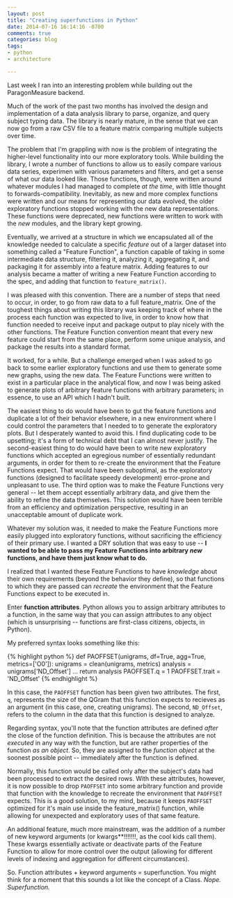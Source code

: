 ```yaml
---
layout: post
title: "Creating superfunctions in Python"
date: 2014-07-16 16:14:16 -0700
comments: true
categories: blog
tags:
- python
- architecture

---
```


Last week I ran into an interesting problem while building out the ParagonMeasure backend.

Much of the work of the past two months has involved the design and implementation of a data analysis library to parse, organize, and query subject typing data. The library is nearly mature, in the sense that we can now go from a raw CSV file to a feature matrix comparing multiple subjects over time.

The problem that I'm grappling with now is the problem of integrating the higher-level functionality into our more exploratory tools. While building the library, I wrote a number of functions to allow us to easily compare various data series, experimen with various parameters and filters, and get a sense of what our data looked like. Those functions, though, were written around whatever modules I had managed to complete *at the time*, with little thought to forwards-compatibility. Inevitably, as new and more complex functions were written and our means for representing our data evolved, the older exploratory functions stopped working with the new data representations. These functions were deprecated, new functions were written to work with the *new* modules, and the library kept growing.

<!--more-->

Eventually, we arrived at a structure in which we encapsulated all of the knowledge needed to calculate a specific *feature* out of a larger dataset into something called a "Feature Function", a function capable of taking in some intermediate data structure, filtering it, analyzing it, aggregating it, and packaging it for assembly into a feature matrix. Adding features to our analysis became a matter of writing a new Feature Function according to the spec, and adding that function to `feature_matrix()`.

I was pleased with this convention. There are a number of steps that need to occur, in order, to go from raw data to a full feature_matrix. One of the toughest things about writing this library was keeping track of where in the process each function was expected to live, in order to know how that function needed to receive input and package output to play nicely with the other functions. The Feature Function convention meant that every new feature could start from the same place, perform some unique analysis, and package the results into a standard format.

It worked, for a while. But a challenge emerged when I was asked to go back to some earlier exploratory functions and use them to generate some new graphs, using the new data. The Feature Functions were written to exist in a particular place in the analytical flow, and now I was being asked to generate plots of arbitrary feature functions with arbitrary parameters; in essence, to use an API which I hadn't built.

The easiest thing to do would have been to gut the feature functions and duplicate a lot of their behavior elsewhere, in a new environment where I could control the parameters that I needed to to generate the exploratory plots. But I desperately wanted to avoid this. I find duplicating code to be upsetting; it's a form of technical debt that I can almost never justify. The second-easiest thing to do would have been to write new exploratory functions which accepted an egregious number of essentially redundant arguments, in order for them to re-create the environment that the Feature Functions expect. That would have been suboptimal, as the exploratory functions (designed to facilitate speedy development) error-prone and unpleasant to use. The third option was to make the Feature Functions very general -- let them accept essentially arbitrary data, and give them the ability to refine the data themselves. This solution would have been terrible from an efficiency and optimization perspective, resulting in an unacceptable amount of duplicate work.

Whatever my solution was, it needed to make the Feature Functions more easily plugged into exploratory functions, without sacrificing the efficiency of their primary use. I wanted a DRY solution that was easy to use -- **I wanted to be able to pass my Feature Functions into arbitrary *new* functions, and have them just know what to do.**

I realized that I wanted these Feature Functions to have *knowledge* about their own requirements (beyond the behavior they define), so that functions to which they are passed can *recreate* the environment that the Feature Functions expect to be executed in.

Enter **function attributes**. Python allows you to assign arbitrary attributes to a function, in the same way that you can assign attributes to any object (which is unsurprising -- functions are first-class citizens, objects, in Python).

My preferred syntax looks something like this:

{% highlight python %}
def PAOFFSET(unigrams, df=True, agg=True, metrics=['O0']):
    unigrams = clean(unigrams, metrics)
    analysis = unigrams['ND_Offset']
	...
    return analysis
PAOFFSET.q = 1
PAOFFSET.trait = 'ND_Offset'
{% endhighlight %}

In this case, the `PAOFFSET` function has been given two attributes. The first, `q`, represents the size of the QGram that this function expects to recieves as an argument (in this case, one, creating unigrams). The second, `ND_Offset`, refers to the column in the data that this function is designed to analyze.

Regarding syntax, you'll note that the function attributes are defined *after* the close of the function definition. This is because the attributes are not *executed* in any way with the function, but are rather properties of the function *as an object*. So, they are assigned to the *function object* at the soonest possible point -- immediately after the function is defined.

Normally, this function would be called only after the subject's data had been processed to extract the desired rows. With these attributes, however, it is now possible to drop `PAOFFSET` into some arbitrary function and provide that function with the knowledge to recreate the environment that `PAOFFSET` expects. This is a good solution, to my mind, because it keeps `PAOFFSET` optimized for it's main use inside the feature_matrix() function, while allowing for unexpected and exploratory uses of that same feature.

An additional feature, much more mainstream, was the addition of a number of new keyword arguments (or kwargs**!!!!!!!, as the cool kids call them). These kwargs essentially activate or deactivate parts of the Feature Function to allow for more control over the output (allowing for different levels of indexing and aggregation for different circumstances).

So. Function attributes + keyword arguments =  superfunction. You might think for a moment that this sounds a lot like the concept of a Class. *Nope. Superfunction.*